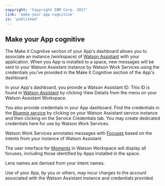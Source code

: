 ```yaml
---
copyright: 'Copyright IBM Corp. 2017'
link: 'make-your-app-cognitive'
is: 'published'
---
```

## Make your App cognitive

The Make it Cognitive section of your App's dashboard allows you to associate an instance (workspace) of [Watson Assistant](https://www.ibm.com/watson/developercloud/conversation.html) with your application. When you App is installed to a space, new messages will be sent to your Watson Assistant instance by Watson Work Services using the credentials you've provided in the Make it Cognitive section of the App's dashboard.

In your App's dashboard, you provide a Watson Assistant ID. This ID is found in [Watson Assistant](https://www.ibmwatsonconversation.com) by clicking View Details from the menu on your Watson Assistant Workspace.

You also provide credentials in your App dashboard. Find the credentials in the [Bluemix service](https://console.ng.bluemix.net/services/) by clicking on your Watson Assistant service instance and then clicking on the Service Credentials tab. You may create dedicated credentials here for use by Watson Work Services.

Watson Work Services annotates messages with [Focuses](../guides/V1_wwsg_ActionIdentification.md) based on the intents from your instance of Watson Assistant.

The user interface for [Moments](../guides/V1_wwsg_MomentIdentification.md) in Watson Workspace will display all focuses, including those identified by Apps installed in the space.

Lens names are derived from your intent names.

Use of your App, by you or others, may incur charges to the account associated with the Watson Assistant instance and credentials provided.
